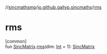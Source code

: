 //[sincmathsmp](../../index.md)/[io.github.gallvp.sincmaths](index.md)/[rms](rms.md)

# rms

[common]\
fun [SincMatrix](-sinc-matrix/index.md).[rms](rms.md)(dim: [Int](https://kotlinlang.org/api/latest/jvm/stdlib/kotlin/-int/index.html) = 1): [SincMatrix](-sinc-matrix/index.md)
